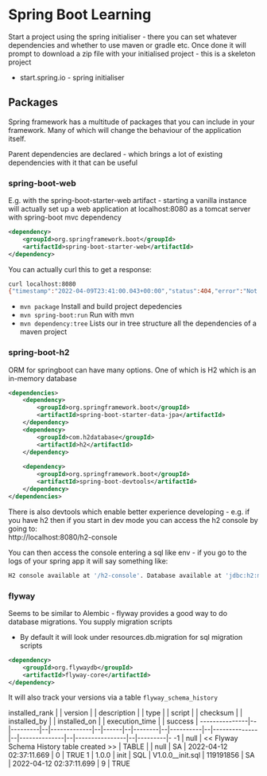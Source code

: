 # Spring Boot Learning

Start a project using the spring initialiser - there you can set whatever dependencies
and whether to use maven or gradle etc.
Once done it will prompt to download a zip file with your initialised project - this is a skeleton project

* start.spring.io - spring initialiser

## Packages

Spring framework has a multitude of packages that you can include in your framework. Many of which will change the 
behaviour of the application itself.  

Parent dependencies are declared - which brings a lot of existing dependencies with it that can be useful  

### spring-boot-web
E.g. with the spring-boot-starter-web artifact - starting a vanilla instance
will actually set up a web application at localhost:8080 as a tomcat server with spring-boot mvc dependency

```xml
<dependency>
	<groupId>org.springframework.boot</groupId>
	<artifactId>spring-boot-starter-web</artifactId>
</dependency>
```

You can actually curl this to get a response:
```bash
curl localhost:8080
{"timestamp":"2022-04-09T23:41:00.043+00:00","status":404,"error":"Not Found","path":"/"}(base)
```
* `mvn package` Install and build project depedencies 
* `mvn spring-boot:run` Run with mvn 
* `mvn dependency:tree` Lists our in tree structure all the dependencies of a maven project

### spring-boot-h2

ORM for springboot can have many options. One of which is H2 which is an in-memory database
```xml
<dependencies>
    <dependency>
        <groupId>org.springframework.boot</groupId>
        <artifactId>spring-boot-starter-data-jpa</artifactId>
    </dependency>
    <dependency>
        <groupId>com.h2database</groupId>
        <artifactId>h2</artifactId>
    </dependency>
    
    <dependency>
        <groupId>org.springframework.boot</groupId>
        <artifactId>spring-boot-devtools</artifactId>
    </dependency>
</dependencies>
```

There is also devtools which enable better experience developing - e.g. if you have h2 then if you start in dev mode
you can access the h2 console by going to:  
http://localhost:8080/h2-console

You can then access the console entering a sql like env - if you go to the logs of your spring app it will say something like:
```bash
H2 console available at '/h2-console'. Database available at 'jdbc:h2:mem:8ea9297b-0d5d-42de-9100-330b3cd27058'
```

### flyway

Seems to be similar to Alembic - flyway provides a good way to do database migrations. You supply migration scripts
* By default it will look under resources.db.migration for sql migration scripts
```xml
<dependency>
    <groupId>org.flywaydb</groupId>
    <artifactId>flyway-core</artifactId>
</dependency>
```
It will also track your versions via a table `flyway_schema_history`

installed_rank |  | version |  | description |  | type |  | script |  | checksum |  | installed_by |  | installed_on |  | execution_time |  | success | 
---------------|--|---------|--|-------------|--|------|--|--------|--|----------|--|--------------|--|--------------|--|----------------|--|---------|-
-1 | null | << Flyway Schema History table created >> | TABLE |  | null | SA | 2022-04-12 02:37:11.669 | 0 | TRUE
1 | 1.0.0 | init | SQL | V1.0.0__init.sql | 119191856 | SA | 2022-04-12 02:37:11.699 | 9 | TRUE